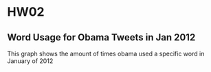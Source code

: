 # HW02
## **Word Usage for Obama Tweets in Jan 2012**

<p>This graph shows the amount of times obama used a specific word in January of 2012</p>


